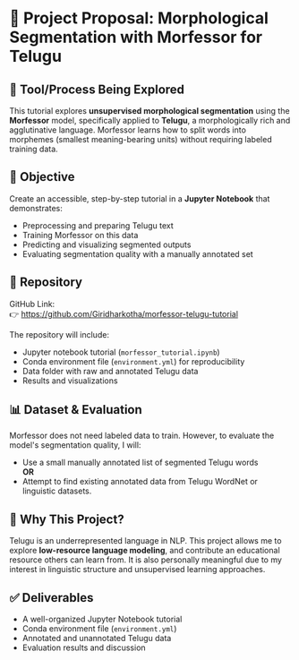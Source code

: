 # 📘 Project Proposal: Morphological Segmentation with Morfessor for Telugu

## 🔧 Tool/Process Being Explored

This tutorial explores **unsupervised morphological segmentation** using the **Morfessor** model, specifically applied to **Telugu**, a morphologically rich and agglutinative language. Morfessor learns how to split words into morphemes (smallest meaning-bearing units) without requiring labeled training data.

## 🎯 Objective

Create an accessible, step-by-step tutorial in a **Jupyter Notebook** that demonstrates:
- Preprocessing and preparing Telugu text
- Training Morfessor on this data
- Predicting and visualizing segmented outputs
- Evaluating segmentation quality with a manually annotated set

## 📂 Repository

GitHub Link:  
👉 https://github.com/Giridharkotha/morfessor-telugu-tutorial

The repository will include:
- Jupyter notebook tutorial (`morfessor_tutorial.ipynb`)
- Conda environment file (`environment.yml`) for reproducibility
- Data folder with raw and annotated Telugu data
- Results and visualizations

## 📊 Dataset & Evaluation

Morfessor does not need labeled data to train. However, to evaluate the model's segmentation quality, I will:
- Use a small manually annotated list of segmented Telugu words  
**OR**
- Attempt to find existing annotated data from Telugu WordNet or linguistic datasets.

## 🧠 Why This Project?

Telugu is an underrepresented language in NLP. This project allows me to explore **low-resource language modeling**, and contribute an educational resource others can learn from. It is also personally meaningful due to my interest in linguistic structure and unsupervised learning approaches.

## ✅ Deliverables

- A well-organized Jupyter Notebook tutorial
- Conda environment file (`environment.yml`)
- Annotated and unannotated Telugu data
- Evaluation results and discussion
